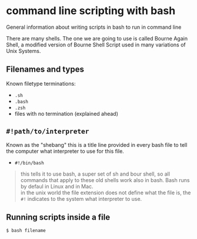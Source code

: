 # command line scripting with bash
General information about writing scripts in bash to run in command line

There are many shells. The one we are going to use is called Bourne Again Shell, 
a modified version of Bourne Shell Script used in many variations of Unix Systems.  

## Filenames and types
Known filetype terminations:  
- `.sh`
- `.bash`
- `.zsh`
- files with no termination (explained ahead)

## `#!path/to/interpreter`
Known as the "shebang" this is a title line provided in every bash file to tell 
the computer what interpreter to use for this file.   
- `#!/bin/bash`  
> this tells it to use bash, a super set of sh and bour shell, so all commands that apply 
> to these old shells work also in bash.
> Bash runs by defaul in Linux and in Mac.  
> in the unix world the file extension does not define what the file is, the `#!` indicates
> to the system what interpreter to use.  

## Running scripts inside a file
`$ bash filename`

